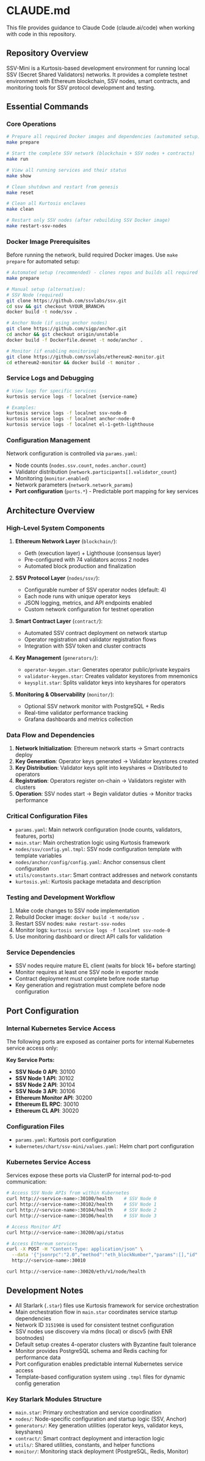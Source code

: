 # CLAUDE.md

This file provides guidance to Claude Code (claude.ai/code) when working with code in this repository.

## Repository Overview

SSV-Mini is a Kurtosis-based development environment for running local SSV (Secret Shared Validators) networks. It provides a complete testnet environment with Ethereum blockchain, SSV nodes, smart contracts, and monitoring tools for SSV protocol development and testing.

## Essential Commands

### Core Operations
```bash
# Prepare all required Docker images and dependencies (automated setup)
make prepare

# Start the complete SSV network (blockchain + SSV nodes + contracts)
make run

# View all running services and their status
make show

# Clean shutdown and restart from genesis
make reset

# Clean all Kurtosis enclaves
make clean

# Restart only SSV nodes (after rebuilding SSV Docker image)
make restart-ssv-nodes
```

### Docker Image Prerequisites
Before running the network, build required Docker images. Use `make prepare` for automated setup:

```bash
# Automated setup (recommended) - clones repos and builds all required images
make prepare

# Manual setup (alternative):
# SSV Node (required)
git clone https://github.com/ssvlabs/ssv.git
cd ssv && git checkout %YOUR_BRANCH%
docker build -t node/ssv .

# Anchor Node (if using anchor nodes)
git clone https://github.com/sigp/anchor.git
cd anchor && git checkout origin/unstable
docker build -f Dockerfile.devnet -t node/anchor .

# Monitor (if enabling monitoring)
git clone https://github.com/ssvlabs/ethereum2-monitor.git
cd ethereum2-monitor && docker build -t monitor .
```

### Service Logs and Debugging
```bash
# View logs for specific services
kurtosis service logs -f localnet {service-name}

# Examples:
kurtosis service logs -f localnet ssv-node-0
kurtosis service logs -f localnet anchor-node-0
kurtosis service logs -f localnet el-1-geth-lighthouse
```

### Configuration Management
Network configuration is controlled via `params.yaml`:
- Node counts (`nodes.ssv.count`, `nodes.anchor.count`)
- Validator distribution (`network.participants[].validator_count`)
- Monitoring (`monitor.enabled`)
- Network parameters (`network.network_params`)
- **Port configuration** (`ports.*`) - Predictable port mapping for key services

## Architecture Overview

### High-Level System Components

1. **Ethereum Network Layer** (`blockchain/`):
   - Geth (execution layer) + Lighthouse (consensus layer) 
   - Pre-configured with 74 validators across 2 nodes
   - Automated block production and finalization

2. **SSV Protocol Layer** (`nodes/ssv/`):
   - Configurable number of SSV operator nodes (default: 4)
   - Each node runs with unique operator keys
   - JSON logging, metrics, and API endpoints enabled
   - Custom network configuration for testnet operation

3. **Smart Contract Layer** (`contract/`):
   - Automated SSV contract deployment on network startup
   - Operator registration and validator registration flows
   - Integration with SSV token and cluster contracts

4. **Key Management** (`generators/`):
   - `operator-keygen.star`: Generates operator public/private keypairs
   - `validator-keygen.star`: Creates validator keystores from mnemonics
   - `keysplit.star`: Splits validator keys into keyshares for operators

5. **Monitoring & Observability** (`monitor/`):
   - Optional SSV network monitor with PostgreSQL + Redis
   - Real-time validator performance tracking
   - Grafana dashboards and metrics collection

### Data Flow and Dependencies

1. **Network Initialization**: Ethereum network starts → Smart contracts deploy
2. **Key Generation**: Operator keys generated → Validator keystores created
3. **Key Distribution**: Validator keys split into keyshares → Distributed to operators
4. **Registration**: Operators register on-chain → Validators register with clusters
5. **Operation**: SSV nodes start → Begin validator duties → Monitor tracks performance

### Critical Configuration Files

- `params.yaml`: Main network configuration (node counts, validators, features, ports)
- `main.star`: Main orchestration logic using Kurtosis framework
- `nodes/ssv/config.yml.tmpl`: SSV node configuration template with template variables
- `nodes/anchor/config/config.yaml`: Anchor consensus client configuration
- `utils/constants.star`: Smart contract addresses and network constants
- `kurtosis.yml`: Kurtosis package metadata and description

### Testing and Development Workflow

1. Make code changes to SSV node implementation
2. Rebuild Docker image: `docker build -t node/ssv .`
3. Restart SSV nodes: `make restart-ssv-nodes`
4. Monitor logs: `kurtosis service logs -f localnet ssv-node-0`
5. Use monitoring dashboard or direct API calls for validation

### Service Dependencies

- SSV nodes require mature EL client (waits for block 16+ before starting)
- Monitor requires at least one SSV node in exporter mode
- Contract deployment must complete before node startup
- Key generation and registration must complete before node configuration

## Port Configuration

### Internal Kubernetes Service Access
The following ports are exposed as container ports for internal Kubernetes service access only:

**Key Service Ports:**
- **SSV Node 0 API**: 30100
- **SSV Node 1 API**: 30102  
- **SSV Node 2 API**: 30104
- **SSV Node 3 API**: 30106
- **Ethereum Monitor API**: 30200
- **Ethereum EL RPC**: 30010
- **Ethereum CL API**: 30020

### Configuration Files
- `params.yaml`: Kurtosis port configuration
- `kubernetes/chart/ssv-mini/values.yaml`: Helm chart port configuration

### Kubernetes Service Access
Services expose these ports via ClusterIP for internal pod-to-pod communication:

```bash
# Access SSV Node APIs from within Kubernetes
curl http://<service-name>:30100/health    # SSV Node 0
curl http://<service-name>:30102/health    # SSV Node 1
curl http://<service-name>:30104/health    # SSV Node 2  
curl http://<service-name>:30106/health    # SSV Node 3

# Access Monitor API
curl http://<service-name>:30200/api/status

# Access Ethereum services
curl -X POST -H "Content-Type: application/json" \
  --data '{"jsonrpc":"2.0","method":"eth_blockNumber","params":[],"id":1}' \
  http://<service-name>:30010

curl http://<service-name>:30020/eth/v1/node/health
```

## Development Notes

- All Starlark (`.star`) files use Kurtosis framework for service orchestration
- Main orchestration flow in `main.star` coordinates service startup dependencies
- Network ID `3151908` is used for consistent testnet configuration
- SSV nodes use discovery via mdns (local) or discv5 (with ENR bootnodes)
- Default setup creates 4-operator clusters with Byzantine fault tolerance
- Monitor provides PostgreSQL schema and Redis caching for performance data
- Port configuration enables predictable internal Kubernetes service access
- Template-based configuration system using `.tmpl` files for dynamic config generation

### Key Starlark Modules Structure
- `main.star`: Primary orchestration and service coordination
- `nodes/`: Node-specific configuration and startup logic (SSV, Anchor)
- `generators/`: Key generation utilities (operator keys, validator keys, keyshares)
- `contract/`: Smart contract deployment and interaction logic
- `utils/`: Shared utilities, constants, and helper functions
- `monitor/`: Monitoring stack deployment (PostgreSQL, Redis, Monitor)